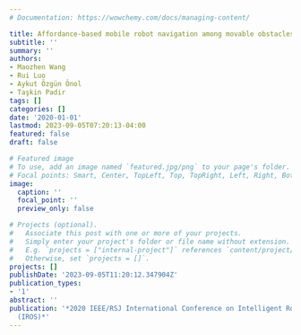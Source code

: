 ```yaml
---
# Documentation: https://wowchemy.com/docs/managing-content/

title: Affordance-based mobile robot navigation among movable obstacles
subtitle: ''
summary: ''
authors:
- Maozhen Wang
- Rui Luo
- Aykut Özgün Önol
- Taşkin Padir
tags: []
categories: []
date: '2020-01-01'
lastmod: 2023-09-05T07:20:13-04:00
featured: false
draft: false

# Featured image
# To use, add an image named `featured.jpg/png` to your page's folder.
# Focal points: Smart, Center, TopLeft, Top, TopRight, Left, Right, BottomLeft, Bottom, BottomRight.
image:
  caption: ''
  focal_point: ''
  preview_only: false

# Projects (optional).
#   Associate this post with one or more of your projects.
#   Simply enter your project's folder or file name without extension.
#   E.g. `projects = ["internal-project"]` references `content/project/deep-learning/index.md`.
#   Otherwise, set `projects = []`.
projects: []
publishDate: '2023-09-05T11:20:12.347904Z'
publication_types:
- '1'
abstract: ''
publication: '*2020 IEEE/RSJ International Conference on Intelligent Robots and Systems
  (IROS)*'
---
```

